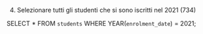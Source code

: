 4. Selezionare tutti gli studenti che si sono iscritti nel 2021 (734)

SELECT * FROM `students` WHERE YEAR(`enrolment_date`) = 2021;